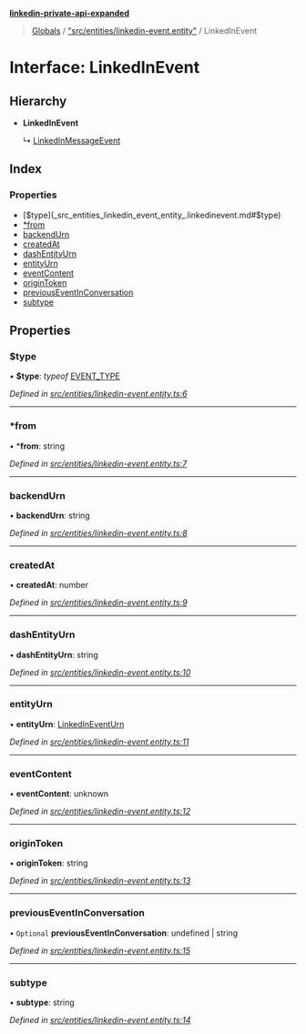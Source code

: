 **[linkedin-private-api-expanded](../README.md)**

> [Globals](../globals.md) / ["src/entities/linkedin-event.entity"](../modules/_src_entities_linkedin_event_entity_.md) / LinkedInEvent

# Interface: LinkedInEvent

## Hierarchy

* **LinkedInEvent**

  ↳ [LinkedInMessageEvent](_src_entities_linkedin_message_event_entity_.linkedinmessageevent.md)

## Index

### Properties

* [$type](_src_entities_linkedin_event_entity_.linkedinevent.md#$type)
* [*from](_src_entities_linkedin_event_entity_.linkedinevent.md#*from)
* [backendUrn](_src_entities_linkedin_event_entity_.linkedinevent.md#backendurn)
* [createdAt](_src_entities_linkedin_event_entity_.linkedinevent.md#createdat)
* [dashEntityUrn](_src_entities_linkedin_event_entity_.linkedinevent.md#dashentityurn)
* [entityUrn](_src_entities_linkedin_event_entity_.linkedinevent.md#entityurn)
* [eventContent](_src_entities_linkedin_event_entity_.linkedinevent.md#eventcontent)
* [originToken](_src_entities_linkedin_event_entity_.linkedinevent.md#origintoken)
* [previousEventInConversation](_src_entities_linkedin_event_entity_.linkedinevent.md#previouseventinconversation)
* [subtype](_src_entities_linkedin_event_entity_.linkedinevent.md#subtype)

## Properties

### $type

•  **$type**: *typeof* [EVENT\_TYPE](../modules/_src_entities_linkedin_event_entity_.md#event_type)

*Defined in [src/entities/linkedin-event.entity.ts:6](https://github.com/khanhtranngoccva/linkedin-private-api/blob/355192d/src/entities/linkedin-event.entity.ts#L6)*

___

### *from

•  ***from**: string

*Defined in [src/entities/linkedin-event.entity.ts:7](https://github.com/khanhtranngoccva/linkedin-private-api/blob/355192d/src/entities/linkedin-event.entity.ts#L7)*

___

### backendUrn

•  **backendUrn**: string

*Defined in [src/entities/linkedin-event.entity.ts:8](https://github.com/khanhtranngoccva/linkedin-private-api/blob/355192d/src/entities/linkedin-event.entity.ts#L8)*

___

### createdAt

•  **createdAt**: number

*Defined in [src/entities/linkedin-event.entity.ts:9](https://github.com/khanhtranngoccva/linkedin-private-api/blob/355192d/src/entities/linkedin-event.entity.ts#L9)*

___

### dashEntityUrn

•  **dashEntityUrn**: string

*Defined in [src/entities/linkedin-event.entity.ts:10](https://github.com/khanhtranngoccva/linkedin-private-api/blob/355192d/src/entities/linkedin-event.entity.ts#L10)*

___

### entityUrn

•  **entityUrn**: [LinkedInEventUrn](../modules/_src_entities_linkedin_event_entity_.md#linkedineventurn)

*Defined in [src/entities/linkedin-event.entity.ts:11](https://github.com/khanhtranngoccva/linkedin-private-api/blob/355192d/src/entities/linkedin-event.entity.ts#L11)*

___

### eventContent

•  **eventContent**: unknown

*Defined in [src/entities/linkedin-event.entity.ts:12](https://github.com/khanhtranngoccva/linkedin-private-api/blob/355192d/src/entities/linkedin-event.entity.ts#L12)*

___

### originToken

•  **originToken**: string

*Defined in [src/entities/linkedin-event.entity.ts:13](https://github.com/khanhtranngoccva/linkedin-private-api/blob/355192d/src/entities/linkedin-event.entity.ts#L13)*

___

### previousEventInConversation

• `Optional` **previousEventInConversation**: undefined \| string

*Defined in [src/entities/linkedin-event.entity.ts:15](https://github.com/khanhtranngoccva/linkedin-private-api/blob/355192d/src/entities/linkedin-event.entity.ts#L15)*

___

### subtype

•  **subtype**: string

*Defined in [src/entities/linkedin-event.entity.ts:14](https://github.com/khanhtranngoccva/linkedin-private-api/blob/355192d/src/entities/linkedin-event.entity.ts#L14)*
